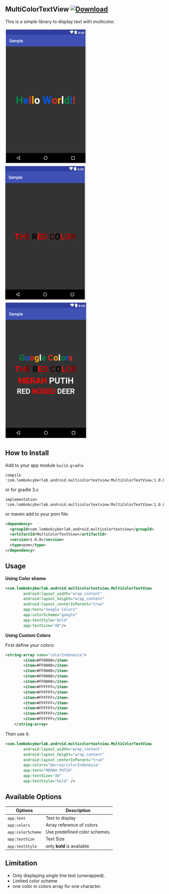 **MultiColorTextView** [ ![Download](https://api.bintray.com/packages/ha-yi/MultiColorTextView/MultiColorTextView/images/download.svg) ](https://bintray.com/ha-yi/MultiColorTextView/MultiColorTextView/_latestVersion)
--

This is a simple library to display text with multicolor.


![sample](sampledata/multicolor1.PNG "sample")
![sample](sampledata/multicolor2.PNG "sample")
![sample](sampledata/multicolor3.PNG "sample")




**How to Install**
---
Add to your app module `build.gradle`
```
compile 'com.lombokcyberlab.android.multicolortextview:MultiColorTextView:1.0.0'
```
or for gradle 3.x
```
implementation 'com.lombokcyberlab.android.multicolortextview:MultiColorTextView:1.0.0'
```

or maven add to your pom file:
```xml
<dependency>
  <groupId>com.lombokcyberlab.android.multicolortextview</groupId>
  <artifactId>MultiColorTextView</artifactId>
  <version>1.0.0</version>
  <type>pom</type>
</dependency>
```


Usage
---
**Using Color sheme**
```xml
<com.lombokcyberlab.android.multicolortextview.MultiColorTextView
        android:layout_width="wrap_content"
        android:layout_height="wrap_content"
        android:layout_centerInParent="true"
        app:text="Google Colors"
        app:colorScheme="google"
        app:textStyle="bold"
        app:textSize="40"/>
```

**Using Custom Colors**

First define your colors:

```xml
<string-array name="colorIndonesia">
        <item>#FF0000</item>
        <item>#FF0000</item>
        <item>#FF0000</item>
        <item>#FF0000</item>
        <item>#FF0000</item>
        <item>#FFFFFF</item>
        <item>#FFFFFF</item>
        <item>#FFFFFF</item>
        <item>#FFFFFF</item>
        <item>#FFFFFF</item>
        <item>#FFFFFF</item>
        <item>#FFFFFF</item>
    </string-array>
```

Then use it:
```xml
<com.lombokcyberlab.android.multicolortextview.MultiColorTextView
        android:layout_width="wrap_content"
        android:layout_height="wrap_content"
        android:layout_centerInParent="true"
        app:colors="@array/colorIndonesia"
        app:text="MERAH PUTIH"
        app:textSize="40"
        app:textStyle="bold" />
```

Available Options
---
Options       | Description  
--- | ---
`app:text` | Text to display 
`app:colors` | Array reference of colors
`app:colorScheme` | Use predefined color schemes.
`app:textSize` | Text Size
`app:textStyle` | only **bold** is available

 
Limitation
---
- Only displaying single line text (unwrapped).
- Limited color scheme
- one color in colors array for one character.